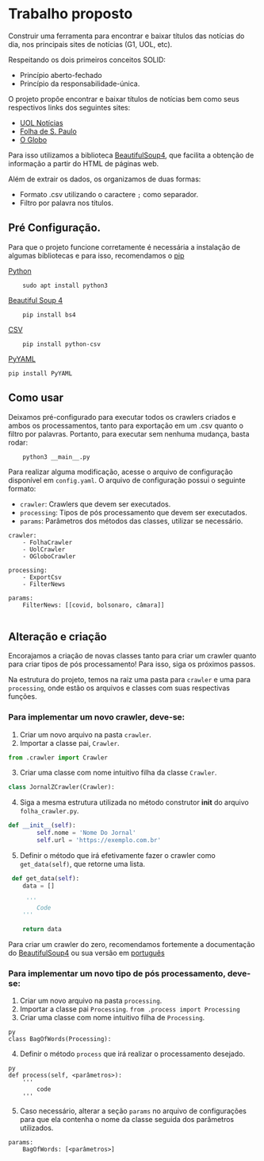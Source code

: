 # Trabalho proposto

Construir uma ferramenta para encontrar e baixar títulos das notícias do dia, nos principais sites de notícias (G1, UOL, etc).

Respeitando os dois primeiros conceitos SOLID:
* Princípio aberto-fechado
* Princípio da responsabilidade-única.

O projeto propôe encontrar e baixar títulos de notícias bem como seus respectivos links dos seguintes sites:
* [UOL Notícias](https://noticias.uol.com.br)
* [Folha de S. Paulo](https://www.folha.uol.com.br)
* [O Globo](https://oglobo.globo.com/)

Para isso utilizamos a biblioteca [BeautifulSoup4](https://pypi.org/project/beautifulsoup4/), que facilita a obtenção de informação a partir do HTML de páginas web.

Além de extrair os dados, os organizamos de duas formas: 
* Formato .csv utilizando o caractere `;` como separador.
* Filtro por palavra nos títulos.


## Pré Configuração.

Para que o projeto funcione corretamente é necessária a instalação de algumas bibliotecas e para isso, recomendamos o [pip](https://pip.pypa.io/en/stable/installing/)

[Python](https://www.python.org/downloads/)
```
    sudo apt install python3
```

[Beautiful Soup 4](https://pypi.org/project/bs4/)
```
    pip install bs4
```

[CSV](https://pypi.org/project/python-csv/)
```
    pip install python-csv
```

[PyYAML](https://pypi.org/project/PyYAML/)
```
pip install PyYAML
```

## Como usar
Deixamos pré-configurado para executar todos os crawlers criados e ambos os processamentos, tanto para exportação em um .csv quanto o filtro por palavras. Portanto, para executar sem nenhuma mudança, basta rodar:

```bash
    python3 __main__.py
```

Para realizar alguma modificação, acesse o arquivo de configuração disponível em `config.yaml`. O arquivo de configuração possui o seguinte formato:
* `crawler`: Crawlers que devem ser executados.
* `processing`: Tipos de pós processamento que devem ser executados.
* `params`: Parâmetros dos métodos das classes, utilizar se necessário.

```
crawler:
    - FolhaCrawler
    - UolCrawler
    - OGloboCrawler

processing:
    - ExportCsv
    - FilterNews

params:
    FilterNews: [[covid, bolsonaro, câmara]]
        
```

## Alteração e criação

Encorajamos a criação de novas classes tanto para criar um crawler quanto para criar tipos de pós processamento! Para isso, siga os próximos passos.

Na estrutura do projeto, temos na raiz uma pasta para `crawler` e uma para `processing`, onde estão os arquivos e classes com suas respectivas funções.

### Para implementar um novo crawler, deve-se:

1. Criar um novo arquivo na pasta `crawler`.
2. Importar a classe pai, `Crawler`.

```py
from .crawler import Crawler
```

3. Criar uma classe com nome intuitivo filha da classe `Crawler`.

```py
class JornalZCrawler(Crawler):
```

4. Siga a mesma estrutura utilizada no método construtor __init__ do arquivo `folha_crawler.py`.

```py
def __init__(self):
        self.nome = 'Nome Do Jornal'
        self.url = 'https://exemplo.com.br'
```

5. Definir o método que irá efetivamente fazer o crawler como `get_data(self)`, que retorne uma lista.

```py
 def get_data(self):
    data = []

     '''          
        Code
    '''

    return data
```

Para criar um crawler do zero, recomendamos fortemente a documentação do [BeautifulSoup4](https://pypi.org/project/beautifulsoup4/) ou sua versão em [português](https://www.crummy.com/software/BeautifulSoup/bs4/doc.ptbr/) 

### Para implementar um novo tipo de pós processamento, deve-se:
1. Criar um novo arquivo na pasta `processing`.
2. Importar a classe pai `Processing`.
``from .process import Processing``
3. Criar uma classe com nome intuitivo filha de `Processing`.

```
py
class BagOfWords(Processing):
```

4. Definir o método `process` que irá realizar o processamento desejado.
```
py
def process(self, <parâmetros>):
    '''
        code
    '''
```
5. Caso necessário, alterar a seção `params` no arquivo de configurações para que ela contenha o nome da classe seguida dos parâmetros utilizados.
```
params:
    BagOfWords: [<parâmetros>]
```
